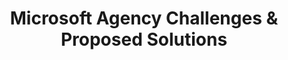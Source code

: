 ---
title: "Microsoft Agency Challenges & Proposed Solutions"
description: "In July 2021, the ITVMO began a deep dive of Microsoft to support Agencies with specific procurement issues including transitioning from G3 to G5, negotiating terms and conditions, and contract lifecycle management."
url-link: "https://community.max.gov/download/attachments/2314102898/Microsoft%20-%20Challenges%20and%20Proposed%20Resolutions%20Overview.pdf?api=v2"
type: "PDF"
gov-only: "true"
is-external: "false"
publication-date: "Janaury 2022"
reading-time: "25"
resource-type: "Report"
filter: "acquisition-best-practices"
audience: "contracts-acquisitions"
branded-offerings: "oem-acquisition-initiatives"
---